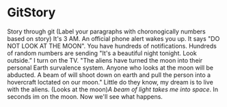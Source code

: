 # GitStory
Story through git
(Label your paragraphs with choronogically numbers based on story)
It's 3 AM. An official phone alert wakes you up. It says "DO NOT LOOK AT THE MOON". 
You have hundreds of notifications. Hundreds of random numbers are sending "It's a beautiful night tonight. Look outside.”
I turn on the TV.
"The aliens have turned the moon into their personal Earth survalence system. Anyone who looks at the moon will be abducted. A beam of will shoot down on earth and pull the person into a hovercraft loctated on our moon." Little do they know, my dream is to live with the aliens. (Looks at the moon)*A beam of light takes me into space*. In seconds im on the moon. Now we'll see what happens.
